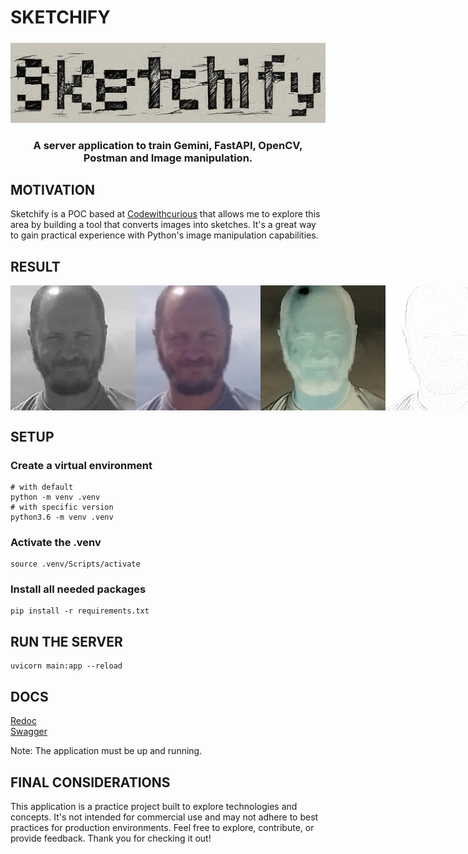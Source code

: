 # SKETCHIFY

<!-- PROJECT LOGO -->
<!-- markdownlint-disable -->
<div align="center" style="margin-top: 24px">
  <img src="./.github/logo.jpg" alt="Logo created by Gemini" />
  <h3 align="center">A server application to train Gemini, FastAPI, OpenCV, Postman and Image manipulation.</h3>
</div>
<!-- markdownlint-disable -->

## MOTIVATION

Sketchify is a POC based at [Codewithcurious](https://codewithcurious.com/python-projects/convert-image-into-sketch-python/) that allows me to explore this area by building a tool that converts images into sketches. It's a great way to gain practical experience with Python's image manipulation capabilities.

## RESULT

<!-- markdownlint-disable -->
<div style="display: flex; justify-content: space-between" align="center" style="margin-top: 24px">
  <img src="./.github/gray.png" width="200px" alt="Image gray converted" />
  <img src="./.github/blur.png" width="200px" alt="Image gray converted" />
  <img src="./.github/inverted.png" width="200px" alt="Image gray converted" />
  <img src="./.github/sketch.png" width="200px" alt="Image gray converted" />
</div>
<!-- markdownlint-disable -->

## SETUP

### Create a virtual environment

```shell
# with default
python -m venv .venv
# with specific version
python3.6 -m venv .venv
```

### Activate the .venv

```shell
source .venv/Scripts/activate
```

### Install all needed packages

```shell
pip install -r requirements.txt
```

## RUN THE SERVER

```shell
uvicorn main:app --reload
```

## DOCS

[Redoc](http://127.0.0.1:8000/redoc)  
[Swagger](http://127.0.0.1:8000/docs)

Note: The application must be up and running.

## FINAL CONSIDERATIONS

This application is a practice project built to explore technologies and concepts. It's not intended for commercial use and may not adhere to best practices for production environments.
Feel free to explore, contribute, or provide feedback. Thank you for checking it out!
